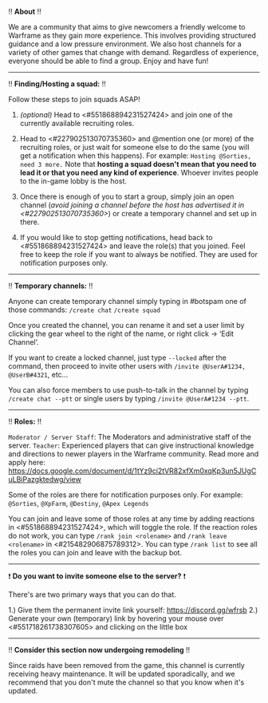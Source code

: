 :bangbang: **About** :bangbang:

We are a  community that aims to give newcomers a friendly welcome to Warframe as they gain more experience. This involves providing structured guidance and a low pressure environment. We also host channels for a variety of other games that change with demand. Regardless of experience, everyone should be able to find a group.
Enjoy and have fun!

---

:bangbang: **Finding/Hosting a squad:** :bangbang: 

Follow these steps to join squads ASAP!

1. *(optional)* Head to <#551868894231527424> and join one of the currently available recruiting roles.

2. Head to <#227902513070735360> and @mention one (or more) of the recruiting roles, or just wait for someone else to do the same (you will get a notification when this happens).
For example: `Hosting @Sorties, need 3 more.`
Note that **hosting a squad doesn't mean that you need to lead it or that you need any kind of experience**. Whoever invites people to the in-game lobby is the host.

3. Once there is enough of you to start a group, simply join an open channel (*avoid joining a channel before the host has advertised it in <#227902513070735360>*) or create a temporary channel and set up in there.

4. If you would like to stop getting notifications, head back to <#551868894231527424> and leave the role(s) that you joined. Feel free to keep the role if you want to always be notified. They are used for notification purposes only.

---

:bangbang: **Temporary channels:** :bangbang: 

Anyone can create temporary channel simply typing in #botspam one of those commands:
`/create chat`
`/create squad`

Once you created the channel, you can rename it and set a user limit by clicking the gear wheel to the right of the name, or right click -> ‘Edit Channel’.

If you want to create a locked channel, just type `--locked` after the command, then proceed to invite other users with `/invite @UserA#1234, @UserB#4321`, etc…

You can also force members to use push-to-talk in the channel by typing `/create chat --ptt` or single users by typing `/invite @UserA#1234 --ptt`.

---

:bangbang: **Roles:** :bangbang: 

`Moderator / Server Staff`: The Moderators and administrative staff of the server.
`Teacher`: Experienced players that can give instructional knowledge and directions to newer players in the Warframe community.
Read more and apply here: <https://docs.google.com/document/d/1tYz9ci2tVR82xfXm0xqKp3un5JUgCuLBiPazgktedwg/view>

Some of the roles are there for notification purposes only. For example: `@Sorties`, `@XpFarm`, `@Destiny`, `@Apex Legends`

You can join and leave some of those roles at any time by adding reactions in <#551868894231527424>, which will toggle the role.
If the reaction roles do not work, you can type `/rank join <rolename>` and `/rank leave <rolename>` in <#215482906875789312>.
You can type `/rank list` to see all the roles you can join and leave with the backup bot.

---

:exclamation:  **Do you want to invite someone else to the server?** :exclamation: 

There's are two primary ways that you can do that. 

1.) Give them the permanent invite link yourself: https://discord.gg/wfrsb
2.) Generate your own (temporary) link by hovering your mouse over <#551718261738307605> and clicking on the little box

---

:bangbang: **Consider this section now undergoing remodeling** :bangbang: 

Since raids have been removed from the game, this channel is currently receiving heavy maintenance. It will be updated sporadically, and we recommend that you don't mute the channel so that you know when it's updated.

